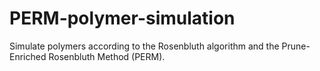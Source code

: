 # PERM-polymer-simulation
Simulate polymers according to the Rosenbluth algorithm and the Prune-Enriched Rosenbluth Method (PERM).
